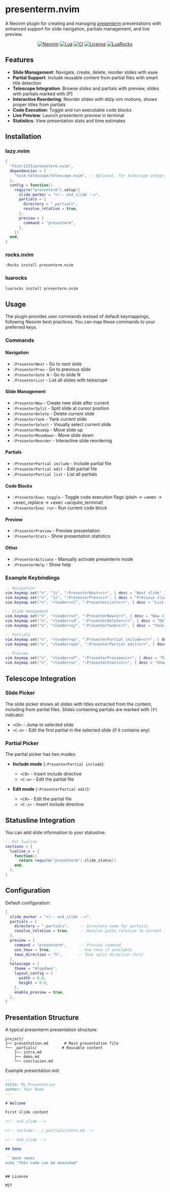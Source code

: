 # presenterm.nvim

A Neovim plugin for creating and managing [presenterm](https://github.com/mfontanini/presenterm) presentations with enhanced support for slide navigation, partials management, and live preview.

<div align="center">

[![Neovim](https://img.shields.io/badge/Neovim-0.9+-green.svg?style=flat-square&logo=neovim)](https://neovim.io)
[![Lua](https://img.shields.io/badge/Lua-5.1+-blue.svg?style=flat-square&logo=lua)](https://www.lua.org)
[![CI](https://github.com/Piotr1215/presenterm.nvim/actions/workflows/test.yml/badge.svg)](https://github.com/Piotr1215/presenterm.nvim/actions/workflows/test.yml)
[![License](https://img.shields.io/badge/License-MIT-yellow.svg?style=flat-square)](LICENSE)
[![LuaRocks](https://img.shields.io/luarocks/v/piotr1215/presenterm.nvim?logo=lua&color=purple&style=flat-square)](https://luarocks.org/modules/piotr1215/presenterm.nvim)

</div>

## Features

- **Slide Management**: Navigate, create, delete, reorder slides with ease
- **Partial Support**: Include reusable content from partial files with smart title detection
- **Telescope Integration**: Browse slides and partials with preview, slides with partials marked with [P]
- **Interactive Reordering**: Reorder slides with dd/p vim motions, shows proper titles from partials
- **Code Execution**: Toggle and run executable code blocks
- **Live Preview**: Launch presenterm preview in terminal
- **Statistics**: View presentation stats and time estimates

## Installation

### lazy.nvim

```lua
{
  "Piotr1215/presenterm.nvim",
  dependencies = {
    "nvim-telescope/telescope.nvim", -- Optional, for telescope integration
  },
  config = function()
    require("presenterm").setup({
      slide_marker = "<!-- end_slide -->",
      partials = {
        directory = "_partials",
        resolve_relative = true,
      },
      preview = {
        command = "presenterm",
      },
    })
  end,
}
```

### rocks.nvim

```vim
:Rocks install presenterm.nvim
```

### luarocks

```bash
luarocks install presenterm.nvim
```

## Usage

The plugin provides user commands instead of default keymappings, following Neovim best practices. You can map these commands to your preferred keys.

### Commands

#### Navigation
- `:PresenterNext` - Go to next slide
- `:PresenterPrev` - Go to previous slide
- `:PresenterGoto N` - Go to slide N
- `:PresenterList` - List all slides with telescope

#### Slide Management
- `:PresenterNew` - Create new slide after current
- `:PresenterSplit` - Split slide at cursor position
- `:PresenterDelete` - Delete current slide
- `:PresenterYank` - Yank current slide
- `:PresenterSelect` - Visually select current slide
- `:PresenterMoveUp` - Move slide up
- `:PresenterMoveDown` - Move slide down
- `:PresenterReorder` - Interactive slide reordering

#### Partials
- `:PresenterPartial include` - Include partial file
- `:PresenterPartial edit` - Edit partial file
- `:PresenterPartial list` - List all partials

#### Code Blocks
- `:PresenterExec toggle` - Toggle code execution flags (plain → +exec → +exec_replace → +exec +acquire_terminal)
- `:PresenterExec run` - Run current code block

#### Preview
- `:PresenterPreview` - Preview presentation
- `:PresenterStats` - Show presentation statistics

#### Other
- `:PresenterActivate` - Manually activate presenterm mode
- `:PresenterHelp` - Show help

### Example Keybindings

```lua
-- Navigation
vim.keymap.set("n", "]s", ":PresenterNext<cr>", { desc = "Next slide" })
vim.keymap.set("n", "[s", ":PresenterPrev<cr>", { desc = "Previous slide" })
vim.keymap.set("n", "<leader>sl", ":PresenterList<cr>", { desc = "List slides" })

-- Slide management
vim.keymap.set("n", "<leader>sn", ":PresenterNew<cr>", { desc = "New slide" })
vim.keymap.set("n", "<leader>sd", ":PresenterDelete<cr>", { desc = "Delete slide" })
vim.keymap.set("n", "<leader>sy", ":PresenterYank<cr>", { desc = "Yank slide" })

-- Partials
vim.keymap.set("n", "<leader>sp", ":PresenterPartial include<cr>", { desc = "Include partial" })
vim.keymap.set("n", "<leader>spe", ":PresenterPartial edit<cr>", { desc = "Edit partial" })

-- Preview
vim.keymap.set("n", "<leader>sP", ":PresenterPreview<cr>", { desc = "Preview presentation" })
vim.keymap.set("n", "<leader>sc", ":PresenterStats<cr>", { desc = "Show stats" })
```

## Telescope Integration

### Slide Picker

The slide picker shows all slides with titles extracted from the content, including from partial files. Slides containing partials are marked with `[P]` indicator.

- `<CR>` - Jump to selected slide
- `<C-e>` - Edit the first partial in the selected slide (if it contains any)

### Partial Picker

The partial picker has two modes:

- **Include mode** (`:PresenterPartial include`):
  - `<CR>` - Insert include directive
  - `<C-e>` - Edit the partial file

- **Edit mode** (`:PresenterPartial edit`):
  - `<CR>` - Edit the partial file
  - `<C-i>` - Insert include directive

## Statusline Integration

You can add slide information to your statusline:

```lua
-- For lualine
sections = {
  lualine_x = {
    function()
      return require("presenterm").slide_status()
    end,
  },
}
```

## Configuration

Default configuration:

```lua
{
  slide_marker = "<!-- end_slide -->",
  partials = {
    directory = "_partials",     -- Directory name for partials
    resolve_relative = true,     -- Resolve paths relative to current file
  },
  preview = {
    command = "presenterm",      -- Preview command
    use_tmux = true,            -- Use tmux if available
    tmux_direction = "h",       -- Tmux split direction (h/v)
  },
  telescope = {
    theme = "dropdown",
    layout_config = {
      width = 0.8,
      height = 0.6,
    },
    enable_preview = true,
  },
}
```

## Presentation Structure

A typical presenterm presentation structure:

```
project/
├── presentation.md       # Main presentation file
└── _partials/           # Reusable content
    ├── intro.md
    ├── demo.md
    └── conclusion.md
```

Example presentation.md:

```markdown
---
title: My Presentation
author: Your Name
---

# Welcome

First slide content

<!-- end_slide -->

<!-- include: ../_partials/intro.md -->

<!-- end_slide -->

## Demo

```bash +exec
echo "This code can be executed"
```

<!-- end_slide -->
```

## License

MIT
